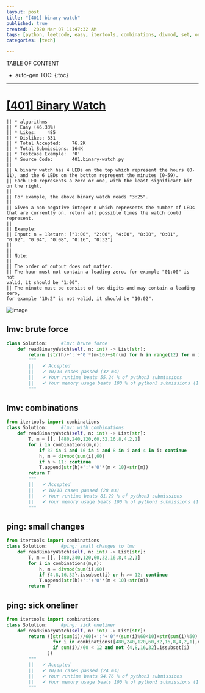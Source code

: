 ```yaml
---
layout: post
title: "[401] binary-watch"
published: true
created:  2020 Mar 07 11:47:32 AM
tags: [python, leetcode, easy, itertools, combinations, divmod, set, oneliner]
categories: [tech]

---
```


TABLE OF CONTENT

* auto-gen TOC:
{:toc}

- - -

# [[401] Binary Watch](https://leetcode.com/problems/binary-watch/description/)

    || * algorithms
    || * Easy (46.33%)
    || * Likes:    485
    || * Dislikes: 831
    || * Total Accepted:    76.2K
    || * Total Submissions: 164K
    || * Testcase Example:  '0'
    || * Source Code:       401.binary-watch.py
    || 
    || A binary watch has 4 LEDs on the top which represent the hours (0-11), and the 6 LEDs on the bottom represent the minutes (0-59).
    || Each LED represents a zero or one, with the least significant bit on the right.
    || 
    || For example, the above binary watch reads "3:25".
    || 
    || Given a non-negative integer n which represents the number of LEDs that are currently on, return all possible times the watch could represent.
    || 
    || Example:
    || Input: n = 1Return: ["1:00", "2:00", "4:00", "8:00", "0:01", "0:02", "0:04", "0:08", "0:16", "0:32"]
    || 
    || 
    || Note:
    || 
    || The order of output does not matter.
    || The hour must not contain a leading zero, for example "01:00" is not
    valid, it should be "1:00".
    || The minute must be consist of two digits and may contain a leading zero,
    for example "10:2" is not valid, it should be "10:02".

![image](https://user-images.githubusercontent.com/2038044/76150230-13a1ce00-6076-11ea-8595-6b8f55a167fc.png)

## lmv: brute force

```python
class Solution:     #lmv: brute force
    def readBinaryWatch(self, n: int) -> List[str]:
        return [str(h)+':'+'0'*(m<10)+str(m) for h in range(12) for m in range(60) if (bin(m)+bin(h)).count('1') == n]
        """
        ||   ✔ Accepted
        ||   ✔ 10/10 cases passed (32 ms)
        ||   ✔ Your runtime beats 55.24 % of python3 submissions
        ||   ✔ Your memory usage beats 100 % of python3 submissions (12.7 MB)
        """
```

## lmv: combinations

```python
from itertools import combinations
class Solution:     #lmv: with combinations
    def readBinaryWatch(self, n: int) -> List[str]:
        T, m = [], [480,240,120,60,32,16,8,4,2,1]
        for i in combinations(m,n):
            if 32 in i and 16 in i and 8 in i and 4 in i: continue
            h, m = divmod(sum(i),60)
            if h > 11: continue
            T.append(str(h)+':'+'0'*(m < 10)+str(m))
        return T
        """
        ||   ✔ Accepted
        ||   ✔ 10/10 cases passed (28 ms)
        ||   ✔ Your runtime beats 81.29 % of python3 submissions
        ||   ✔ Your memory usage beats 100 % of python3 submissions (12.9 MB)
        """
```

## ping: small changes

```python
from itertools import combinations
class Solution:     #ping: small changes to lmv
    def readBinaryWatch(self, n: int) -> List[str]:
        T, m = [], [480,240,120,60,32,16,8,4,2,1]
        for i in combinations(m,n):
            h, m = divmod(sum(i),60)
            if {4,8,16,32}.issubset(i) or h >= 12: continue
            T.append(str(h)+':'+'0'*(m < 10)+str(m))
        return T
```

## ping: sick oneliner

```python
from itertools import combinations
class Solution:     #ping: sick oneliner
    def readBinaryWatch(self, n: int) -> List[str]:
        return ([str(sum(i)//60)+':'+'0'*(sum(i)%60<10)+str(sum(i)%60)
                 for i in combinations([480,240,120,60,32,16,8,4,2,1],n)
                 if sum(i)//60 < 12 and not {4,8,16,32}.issubset(i)
               ])
        """
        ||   ✔ Accepted
        ||   ✔ 10/10 cases passed (24 ms)
        ||   ✔ Your runtime beats 94.76 % of python3 submissions
        ||   ✔ Your memory usage beats 100 % of python3 submissions (12.7 MB)
        """
```
